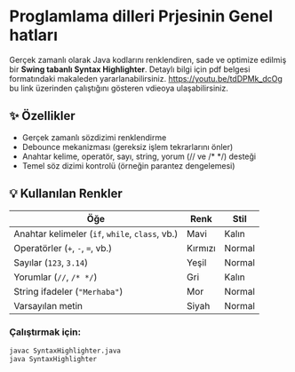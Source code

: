 # Proglamlama dilleri Prjesinin Genel hatları

Gerçek zamanlı olarak Java kodlarını renklendiren, sade ve optimize edilmiş bir **Swing tabanlı Syntax Highlighter**. Detaylı bilgi için pdf belgesi formatındaki makaleden yararlanabilirsiniz.
https://youtu.be/tdDPMk_dcOg bu link üzerinden çalıştığını gösteren vdieoya ulaşabilirsiniz.

## ✨ Özellikler

- Gerçek zamanlı sözdizimi renklendirme
- Debounce mekanizması (gereksiz işlem tekrarlarını önler)
- Anahtar kelime, operatör, sayı, string, yorum (// ve /* */) desteği
- Temel söz dizimi kontrolü (örneğin parantez dengelemesi)

## 💡 Kullanılan Renkler

| Öğe         | Renk        | Stil     |
|-------------|-------------|----------|
| Anahtar kelimeler (`if`, `while`, `class`, vb.) | Mavi        | Kalın     |
| Operatörler (`+`, `-`, `=`, vb.)               | Kırmızı     | Normal    |
| Sayılar (`123`, `3.14`)                        | Yeşil       | Normal    |
| Yorumlar (`//`, `/* */`)                       | Gri         | Kalın     |
| String ifadeler (`"Merhaba"`)                  | Mor         | Normal    |
| Varsayılan metin                               | Siyah       | Normal    |

### Çalıştırmak için:

```bash
javac SyntaxHighlighter.java
java SyntaxHighlighter
